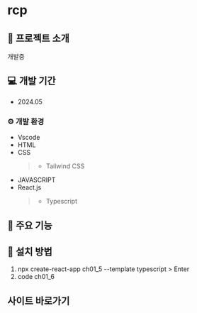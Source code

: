 # rcp




## 📕 프로젝트 소개
개발중


## 💻 개발 기간
* 2024.05

### ⚙ 개발 환경
* Vscode
* HTML
* CSS
  > * Tailwind CSS
* JAVASCRIPT
* React.js
  > * Typescript


## 📌 주요 기능



## 📢 설치 방법
1. npx create-react-app ch01_5 --template typescript > Enter
2. code ch01_6



## 사이트 바로가기















